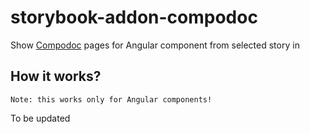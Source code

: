 # storybook-addon-compodoc
Show [Compodoc](https://github.com/compodoc/compodoc) pages for Angular component from selected story in 

## How it works?
```Note: this works only for Angular components!```

To be updated